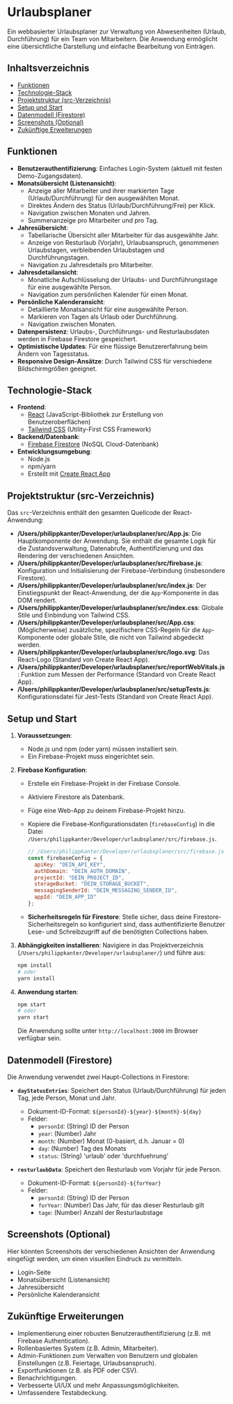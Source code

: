 # Urlaubsplaner

Ein webbasierter Urlaubsplaner zur Verwaltung von Abwesenheiten (Urlaub, Durchführung) für ein Team von Mitarbeitern. Die Anwendung ermöglicht eine übersichtliche Darstellung und einfache Bearbeitung von Einträgen.

## Inhaltsverzeichnis

- [Funktionen](#funktionen)
- [Technologie-Stack](#technologie-stack)
- [Projektstruktur (src-Verzeichnis)](#projektstruktur-src-verzeichnis)
- [Setup und Start](#setup-und-start)
- [Datenmodell (Firestore)](#datenmodell-firestore)
- [Screenshots (Optional)](#screenshots-optional)
- [Zukünftige Erweiterungen](#zukünftige-erweiterungen)

## Funktionen

- **Benutzerauthentifizierung**: Einfaches Login-System (aktuell mit festen Demo-Zugangsdaten).
- **Monatsübersicht (Listenansicht)**:
  - Anzeige aller Mitarbeiter und ihrer markierten Tage (Urlaub/Durchführung) für den ausgewählten Monat.
  - Direktes Ändern des Status (Urlaub/Durchführung/Frei) per Klick.
  - Navigation zwischen Monaten und Jahren.
  - Summenanzeige pro Mitarbeiter und pro Tag.
- **Jahresübersicht**:
  - Tabellarische Übersicht aller Mitarbeiter für das ausgewählte Jahr.
  - Anzeige von Resturlaub (Vorjahr), Urlaubsanspruch, genommenen Urlaubstagen, verbleibenden Urlaubstagen und Durchführungstagen.
  - Navigation zu Jahresdetails pro Mitarbeiter.
- **Jahresdetailansicht**:
  - Monatliche Aufschlüsselung der Urlaubs- und Durchführungstage für eine ausgewählte Person.
  - Navigation zum persönlichen Kalender für einen Monat.
- **Persönliche Kalenderansicht**:
  - Detaillierte Monatsansicht für eine ausgewählte Person.
  - Markieren von Tagen als Urlaub oder Durchführung.
  - Navigation zwischen Monaten.
- **Datenpersistenz**: Urlaubs-, Durchführungs- und Resturlaubsdaten werden in Firebase Firestore gespeichert.
- **Optimistische Updates**: Für eine flüssige Benutzererfahrung beim Ändern von Tagesstatus.
- **Responsive Design-Ansätze**: Durch Tailwind CSS für verschiedene Bildschirmgrößen geeignet.

## Technologie-Stack

- **Frontend**:
  - [React](https://reactjs.org/) (JavaScript-Bibliothek zur Erstellung von Benutzeroberflächen)
  - [Tailwind CSS](https://tailwindcss.com/) (Utility-First CSS Framework)
- **Backend/Datenbank**:
  - [Firebase Firestore](https://firebase.google.com/docs/firestore) (NoSQL Cloud-Datenbank)
- **Entwicklungsumgebung**:
  - Node.js
  - npm/yarn
  - Erstellt mit [Create React App](https://create-react-app.dev/)

## Projektstruktur (src-Verzeichnis)

Das `src`-Verzeichnis enthält den gesamten Quellcode der React-Anwendung:

- **/Users/philippkanter/Developer/urlaubsplaner/src/App.js**: Die Hauptkomponente der Anwendung. Sie enthält die gesamte Logik für die Zustandsverwaltung, Datenabrufe, Authentifizierung und das Rendering der verschiedenen Ansichten.
- **/Users/philippkanter/Developer/urlaubsplaner/src/firebase.js**: Konfiguration und Initialisierung der Firebase-Verbindung (insbesondere Firestore).
- **/Users/philippkanter/Developer/urlaubsplaner/src/index.js**: Der Einstiegspunkt der React-Anwendung, der die `App`-Komponente in das DOM rendert.
- **/Users/philippkanter/Developer/urlaubsplaner/src/index.css**: Globale Stile und Einbindung von Tailwind CSS.
- **/Users/philippkanter/Developer/urlaubsplaner/src/App.css**: (Möglicherweise) zusätzliche, spezifischere CSS-Regeln für die `App`-Komponente oder globale Stile, die nicht von Tailwind abgedeckt werden.
- **/Users/philippkanter/Developer/urlaubsplaner/src/logo.svg**: Das React-Logo (Standard von Create React App).
- **/Users/philippkanter/Developer/urlaubsplaner/src/reportWebVitals.js**: Funktion zum Messen der Performance (Standard von Create React App).
- **/Users/philippkanter/Developer/urlaubsplaner/src/setupTests.js**: Konfigurationsdatei für Jest-Tests (Standard von Create React App).

## Setup und Start

1. **Voraussetzungen**:
    - Node.js und npm (oder yarn) müssen installiert sein.
    - Ein Firebase-Projekt muss eingerichtet sein.

2. **Firebase Konfiguration**:
    - Erstelle ein Firebase-Projekt in der Firebase Console.
    - Aktiviere Firestore als Datenbank.
    - Füge eine Web-App zu deinem Firebase-Projekt hinzu.
    - Kopiere die Firebase-Konfigurationsdaten (`firebaseConfig`) in die Datei `/Users/philippkanter/Developer/urlaubsplaner/src/firebase.js`.

        ```javascript
        // /Users/philippkanter/Developer/urlaubsplaner/src/firebase.js
        const firebaseConfig = {
          apiKey: "DEIN_API_KEY",
          authDomain: "DEIN_AUTH_DOMAIN",
          projectId: "DEIN_PROJECT_ID",
          storageBucket: "DEIN_STORAGE_BUCKET",
          messagingSenderId: "DEIN_MESSAGING_SENDER_ID",
          appId: "DEIN_APP_ID"
        };
        ```

    - **Sicherheitsregeln für Firestore**: Stelle sicher, dass deine Firestore-Sicherheitsregeln so konfiguriert sind, dass authentifizierte Benutzer Lese- und Schreibzugriff auf die benötigten Collections haben.

3. **Abhängigkeiten installieren**:
    Navigiere in das Projektverzeichnis (`/Users/philippkanter/Developer/urlaubsplaner/`) und führe aus:

    ```bash
    npm install
    # oder
    yarn install
    ```

4. **Anwendung starten**:

    ```bash
    npm start
    # oder
    yarn start
    ```

    Die Anwendung sollte unter `http://localhost:3000` im Browser verfügbar sein.

## Datenmodell (Firestore)

Die Anwendung verwendet zwei Haupt-Collections in Firestore:

- **`dayStatusEntries`**: Speichert den Status (Urlaub/Durchführung) für jeden Tag, jede Person, Monat und Jahr.
  - Dokument-ID-Format: `${personId}-${year}-${month}-${day}`
  - Felder:
    - `personId`: (String) ID der Person
    - `year`: (Number) Jahr
    - `month`: (Number) Monat (0-basiert, d.h. Januar = 0)
    - `day`: (Number) Tag des Monats
    - `status`: (String) 'urlaub' oder 'durchfuehrung'

- **`resturlaubData`**: Speichert den Resturlaub vom Vorjahr für jede Person.
  - Dokument-ID-Format: `${personId}-${forYear}`
  - Felder:
    - `personId`: (String) ID der Person
    - `forYear`: (Number) Das Jahr, für das dieser Resturlaub gilt
    - `tage`: (Number) Anzahl der Resturlaubstage

## Screenshots (Optional)

Hier könnten Screenshots der verschiedenen Ansichten der Anwendung eingefügt werden, um einen visuellen Eindruck zu vermitteln.

- Login-Seite
- Monatsübersicht (Listenansicht)
- Jahresübersicht
- Persönliche Kalenderansicht

## Zukünftige Erweiterungen

- Implementierung einer robusten Benutzerauthentifizierung (z.B. mit Firebase Authentication).
- Rollenbasiertes System (z.B. Admin, Mitarbeiter).
- Admin-Funktionen zum Verwalten von Benutzern und globalen Einstellungen (z.B. Feiertage, Urlaubsanspruch).
- Exportfunktionen (z.B. als PDF oder CSV).
- Benachrichtigungen.
- Verbesserte UI/UX und mehr Anpassungsmöglichkeiten.
- Umfassendere Testabdeckung.
